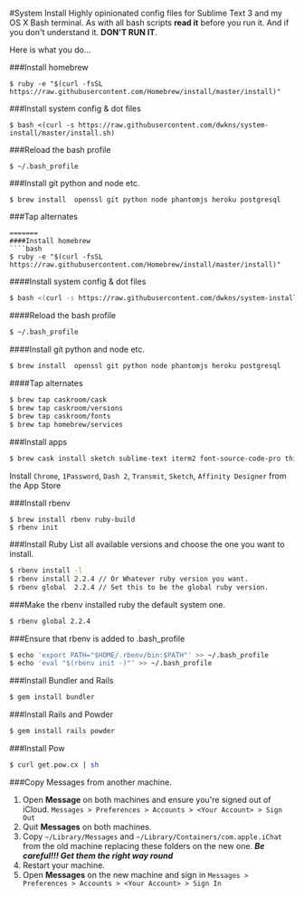 #System Install
Highly opinionated config files for Sublime Text 3 and my OS X Bash terminal.
As with all bash scripts **read it** before you run it. And if you don't understand it. **DON'T RUN IT**.

Here is what you do...

###Install homebrew
```` 
$ ruby -e "$(curl -fsSL https://raw.githubusercontent.com/Homebrew/install/master/install)"
```` 
###Install system config & dot files
```` 
$ bash <(curl -s https://raw.githubusercontent.com/dwkns/system-install/master/install.sh)
```` 
###Reload the bash profile
```` 
$ ~/.bash_profile 
```` 
###Install git python and node etc.
```` 
$ brew install  openssl git python node phantomjs heroku postgresql 
```` 
###Tap alternates 
```` 
=======
####Install homebrew
````bash
$ ruby -e "$(curl -fsSL https://raw.githubusercontent.com/Homebrew/install/master/install)"
````

####Install system config & dot files
````bash
$ bash <(curl -s https://raw.githubusercontent.com/dwkns/system-install/master/install.sh)
````

####Reload the bash profile
````bash
$ ~/.bash_profile 
````

####Install git python and node etc.
````bash
$ brew install  openssl git python node phantomjs heroku postgresql 
````

####Tap alternates 
````bash
$ brew tap caskroom/cask
$ brew tap caskroom/versions
$ brew tap caskroom/fonts
$ brew tap homebrew/services
````
###Install apps  
````bash
$ brew cask install sketch sublime-text iterm2 font-source-code-pro things handbrake transmission mpv charles dropbox macdown codekit flash-npapi
````

Install `Chrome`, `1Password`, `Dash 2`, `Transmit`, `Sketch`, `Affinity Designer` from the App Store

###Install rbenv
```` 
$ brew install rbenv ruby-build 
$ rbenv init
```` 
###Install Ruby
List all available versions and choose the one you want to install.

````bash
$ rbenv install -l
$ rbenv install 2.2.4 // Or Whatever ruby version you want. 
$ rbenv global  2.2.4 // Set this to be the global ruby version.
```` 
###Make the rbenv installed ruby the default system one.
````bash
$ rbenv global 2.2.4 
```` 
###Ensure that rbenv is added to .bash_profile
````bash
$ echo 'export PATH="$HOME/.rbenv/bin:$PATH"' >> ~/.bash_profile  
$ echo 'eval "$(rbenv init -)"' >> ~/.bash_profile  
```` 
###Install Bundler and Rails
````bash
$ gem install bundler 
```` 
###Install Rails and Powder
````bash
$ gem install rails powder
```` 
###Install Pow
````bash
$ curl get.pow.cx | sh
```` 
###Copy Messages from another machine.

1. Open **Message** on both machines and ensure you're signed out of iCloud. `Messages > Preferences > Accounts > <Your Account> > Sign Out`
2. Quit **Messages** on both machines.
3. Copy `~/Library/Messages` and `~/Library/Containers/com.apple.iChat` from the old machine replacing these folders on the new one. ***Be careful!!! Get them the right way round***
4. Restart your machine.
5. Open **Messages** on the new machine and sign in `Messages > Preferences > Accounts > <Your Account> > Sign In`
